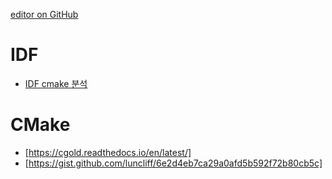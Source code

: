 [editor on GitHub](https://github.com/klenui/klenui.github.io/edit/master/index.md)

# IDF
 - [IDF cmake 분석](https://klenui.github.io/IDF)

# CMake

 - [https://cgold.readthedocs.io/en/latest/]
 - [https://gist.github.com/luncliff/6e2d4eb7ca29a0afd5b592f72b80cb5c]
